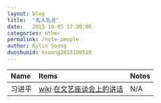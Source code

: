 ```yaml
---
layout: blog
title:  "名人名言"
date:   2015-10-05 17:00:00
categories: other
permalink: /note-people
author: Kylin Soong
duoshuoid: ksoong2015100510
---
```


| **Name** | **Items** | **Notes** |
|:-----------|:-----------|:-----------|
|习进平 |[wiki](https://zh.wikipedia.org/wiki/%E4%B9%A0%E8%BF%91%E5%B9%B3) [在文艺座谈会上的讲话](http://news.ifeng.com/a/20151014/44928424_0.shtml)|N/A |

